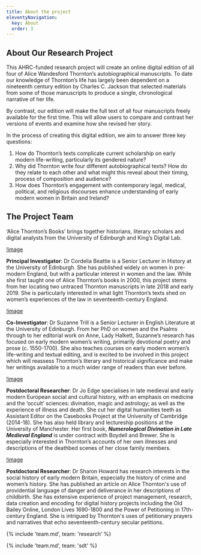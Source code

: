 ```yaml
---
title: About the project
eleventyNavigation:
  key: About
  order: 3
---
```


## About Our Research Project

This AHRC-funded research project will create an online digital edition of all four of Alice Wandesford Thornton’s autobiographical manuscripts. To date our knowledge of Thornton’s life has largely been dependent on a nineteenth century edition by Charles C. Jackson that selected materials from some of those manuscripts to produce a single, chronological narrative of her life.

By contrast, our edition will make the full text of all four manuscripts freely available for the first time. This will allow users to compare and contrast her versions of events and examine how she revised her story.

In the process of creating this digital edition, we aim to answer three key questions:

1. How do Thornton’s texts complicate current scholarship on early modern life-writing, particularly its gendered nature?
2. Why did Thornton write four different autobiographical texts? How do they relate to each other and what might this reveal about their timing, process of composition and audience?
3. How does Thornton’s engagement with contemporary legal, medical, political, and religious discourses enhance understanding of early modern women in Britain and Ireland?

## The Project Team

‘Alice Thornton’s Books’ brings together historians, literary scholars and digital analysts from the University of Edinburgh and King’s Digital Lab.

[!image](path/to/file.jpg)

**Principal Investigator**: Dr Cordelia Beattie is a Senior Lecturer in History at the University of Edinburgh. She has published widely on women in pre-modern England, but with a particular interest in women and the law. While she first taught one of Alice Thornton’s books in 2000, this project stems from her locating two untraced Thornton manuscripts in late 2018 and early 2019. She is particularly interested in what light Thornton’s texts shed on women’s experiences of the law in seventeenth-century England.

[!image](path/to/file.jpg)

**Co-Investigator**: Dr Suzanne Trill is a Senior Lecturer in English Literature at the University of Edinburgh. From her PhD on women and the Psalms through to her editorial work on Anne, Lady Halkett, Suzanne’s research has focused on early modern women’s writing, primarily devotional poetry and prose (c. 1550-1700).  She also teaches courses on early modern women’s life-writing and textual editing, and is excited to be involved in this project which will reassess Thornton’s literary and historical significance and make her writings available to a much wider range of readers than ever before.

[!image](path/to/file.jpg)

**Postdoctoral Researcher**: Dr Jo Edge specialises in late medieval and early modern European social and cultural history, with an emphasis on medicine and the ‘occult’ sciences: divination, magic and astrology; as well as the experience of illness and death. She cut her digital humanities teeth as Assistant Editor on the Casebooks Project at the University of Cambridge (2014-18). She has also held library and lectureship positions at the University of Manchester. Her first book, ***Numerological Divination in Late Medieval England*** is under contract with Boydell and Brewer. She is especially interested in Thornton’s accounts of her own illnesses and descriptions of the deathbed scenes of her close family members.

[!image](path/to/file.jpg)

**Postdoctoral Researcher**: Dr Sharon Howard has research interests in the social history of early modern Britain, especially the history of crime and women’s history. She has published an article on Alice Thornton's use of providential language of danger and deliverance in her descriptions of childbirth. She has extensive experience of project management, research, data creation and encoding for digital history projects including the Old Bailey Online, London Lives 1690-1800 and the Power of Petitioning in 17th-century England. She is intrigued by Thornton's uses of petitionary prayers and narratives that echo seventeenth-century secular petitions.

{% include 'team.md', team: 'research' %}

{% include 'team.md', team: 'sdt' %}
